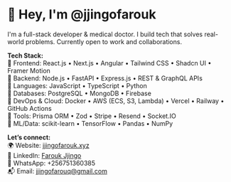 # 👋 Hey, I'm @jjingofarouk

I'm a full-stack developer & medical doctor. I build tech that solves real-world problems. Currently open to work and collaborations.

**Tech Stack:**  
🔹 Frontend: React.js • Next.js • Angular • Tailwind CSS • Shadcn UI • Framer Motion  
🔹 Backend: Node.js • FastAPI • Express.js • REST & GraphQL APIs  
🔹 Languages: JavaScript • TypeScript • Python  
🔹 Databases: PostgreSQL • MongoDB • Firebase  
🔹 DevOps & Cloud: Docker • AWS (ECS, S3, Lambda) • Vercel • Railway • GitHub Actions  
🔹 Tools: Prisma ORM • Zod • Stripe • Resend • Socket.IO  
🔹 ML/Data: scikit-learn • TensorFlow • Pandas • NumPy

**Let’s connect:**  
🌍 Website: [jjingofarouk.xyz](https://jjingofarouk.xyz)  
💼 LinkedIn: [Farouk Jjingo](https://ug.linkedin.com/in/farouk-jjingo-0341b01a5)  
💬 WhatsApp: +256751360385  
📬 Email: jjingofarouq@gmail.com
